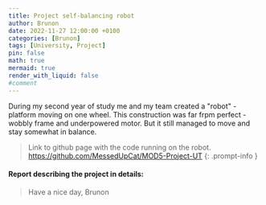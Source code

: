 ```yaml
---
title: Project self-balancing robot
author: Brunon
date: 2022-11-27 12:00:00 +0100
categories: [Brunon]
tags: [University, Project]
pin: false
math: true
mermaid: true
render_with_liquid: false
#comment
---
```


During my second year of study me and my team created a "robot" - platform moving on one wheel. This construction was far frpm perfect - wobbly frame and underpowered motor. But it still managed to move and stay somewhat in balance. 
> Link to github page with the code running on the robot. <https://github.com/MessedUpCat/MOD5-Project-UT>
{: .prompt-info }

#### Report describing the project in details:
<object data="/assets/2022-11-27-Project-self-balacing-robot/Mod5.pdf" width="792" height="589" type='application/pdf'> </object>





> Have a nice day, Brunon